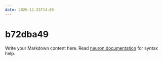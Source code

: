 ```yaml
---
date: 2020-11-25T14:09
---
```


# b72dba49

Write your Markdown content here. Read [neuron documentation](https://neuron.zettel.page/2011404.html) for syntax help.

